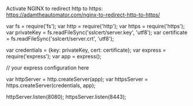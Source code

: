 Activate NGINX to redirect http to https: https://adamtheautomator.com/nginx-to-redirect-http-to-https/




var fs = require('fs');
var http = require('http');
var https = require('https');
var privateKey  = fs.readFileSync('sslcert/server.key', 'utf8');
var certificate = fs.readFileSync('sslcert/server.crt', 'utf8');

var credentials = {key: privateKey, cert: certificate};
var express = require('express');
var app = express();

// your express configuration here

var httpServer = http.createServer(app);
var httpsServer = https.createServer(credentials, app);

httpServer.listen(8080);
httpsServer.listen(8443);